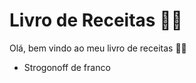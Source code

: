 # Livro de Receitas :man_cook: #

Olá, bem vindo ao meu livro de receitas :woman_cook:

- Strogonoff de franco 

